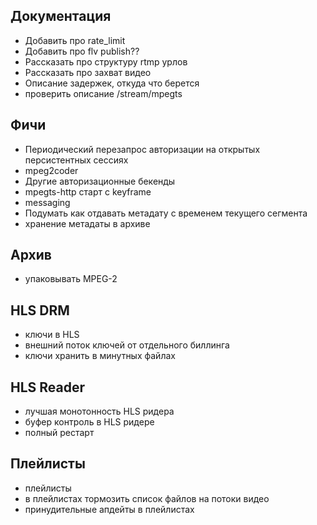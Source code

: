 Документация
------------

* Добавить про rate_limit
* Добавить про flv publish??
* Рассказать про структуру rtmp урлов
* Рассказать про захват видео
* Описание задержек, откуда что берется
* проверить описание /stream/mpegts

Фичи
----

* Периодический перезапрос авторизации на открытых персистентных сессиях
* mpeg2coder
* Другие авторизационные бекенды
* mpegts-http старт с keyframe
* messaging
* Подумать как отдавать метадату с временем текущего сегмента
* хранение метадаты в архиве

Архив
-----

* упаковывать MPEG-2


HLS DRM
-------

* ключи в HLS
* внешний поток ключей от отдельного биллинга
* ключи хранить в минутных файлах

HLS Reader
---------
* лучшая монотонность HLS ридера
* буфер контроль в HLS ридере
* полный рестарт

Плейлисты
---------
* плейлисты
* в плейлистах тормозить список файлов на потоки видео
* принудительные апдейты в плейлистах

